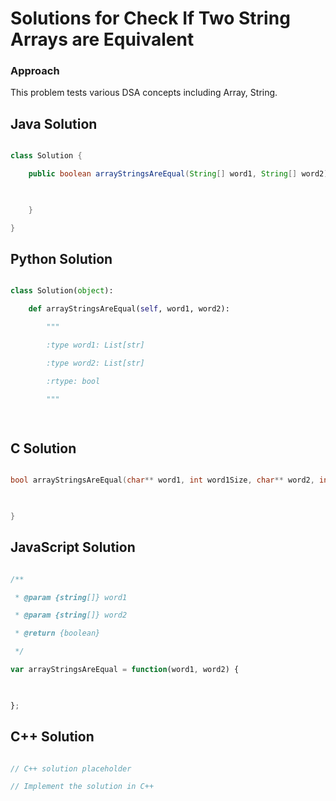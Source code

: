 # Solutions for Check If Two String Arrays are Equivalent

### Approach
This problem tests various DSA concepts including Array, String.


## Java Solution
```java
class Solution {
    public boolean arrayStringsAreEqual(String[] word1, String[] word2) {
        
    }
}
```


## Python Solution
```python
class Solution(object):
    def arrayStringsAreEqual(self, word1, word2):
        """
        :type word1: List[str]
        :type word2: List[str]
        :rtype: bool
        """
        
```


## C Solution
```c
bool arrayStringsAreEqual(char** word1, int word1Size, char** word2, int word2Size) {
    
}
```


## JavaScript Solution
```javascript
/**
 * @param {string[]} word1
 * @param {string[]} word2
 * @return {boolean}
 */
var arrayStringsAreEqual = function(word1, word2) {
    
};
```

## C++ Solution
```cpp
// C++ solution placeholder
// Implement the solution in C++
```
